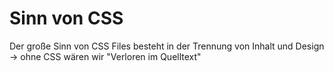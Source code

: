 # Sinn von CSS
Der große Sinn von CSS Files besteht in der Trennung von Inhalt und Design  
  -> ohne CSS wären wir "Verloren im Quelltext"
